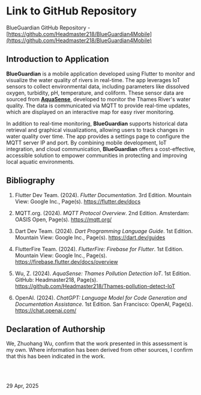 <!---

---
title: "CASA0017: Web Architecture Final Assessment"
author: "Steven Gray"
date: "10 Dec 2021"
---

---
editor: "John"
data: "29 Apr 2025"
---

-->

# Link to GitHub Repository

BlueGuardian
GitHub Repository - [https://github.com/Headmaster218/BlueGuardian4Mobile](https://github.com/Headmaster218/BlueGuardian4Mobile)

## Introduction to Application

**BlueGuardian** is a mobile application developed using Flutter to monitor and visualize the water quality of rivers in real-time. The app leverages IoT sensors to collect environmental data, including parameters like dissolved oxygen, turbidity, pH, temperature, and coliform. These sensor data are sourced from **[AquaSense](https://github.com/Headmaster218/Thames-pollution-detect-IoT)**, developed to monitor the Thames River's water quality. The data is communicated via MQTT to provide real-time updates, which are displayed on an interactive map for easy river monitoring.

In addition to real-time monitoring, **BlueGuardian** supports historical data retrieval and graphical visualizations, allowing users to track changes in water quality over time. The app provides a settings page to configure the MQTT server IP and port. By combining mobile development, IoT integration, and cloud communication, **BlueGuardian** offers a cost-effective, accessible solution to empower communities in protecting and improving local aquatic environments.


## Bibliography
1. Flutter Dev Team. (2024). *Flutter Documentation*. 3rd Edition. Mountain View: Google Inc., Page(s). <https://flutter.dev/docs>

2. MQTT.org. (2024). *MQTT Protocol Overview*. 2nd Edition. Amsterdam: OASIS Open, Page(s). <https://mqtt.org/>

3. Dart Dev Team. (2024). *Dart Programming Language Guide*. 1st Edition. Mountain View: Google Inc., Page(s). <https://dart.dev/guides>

4. FlutterFire Team. (2024). *FlutterFire: Firebase for Flutter*. 1st Edition. Mountain View: Google Inc., Page(s). <https://firebase.flutter.dev/docs/overview>

5. Wu, Z. (2024). *AquaSense: Thames Pollution Detection IoT*. 1st Edition. GitHub: Headmaster218, Page(s). <https://github.com/Headmaster218/Thames-pollution-detect-IoT>

6. OpenAI. (2024). *ChatGPT: Language Model for Code Generation and Documentation Assistance*. 1st Edition. San Francisco: OpenAI, Page(s). <https://chat.openai.com/>

## Declaration of Authorship

We, Zhuohang Wu, confirm that the work presented in this assessment is my own. Where information has been derived from other sources, I confirm that this has been indicated in the work.

<br><br>


29 Apr, 2025